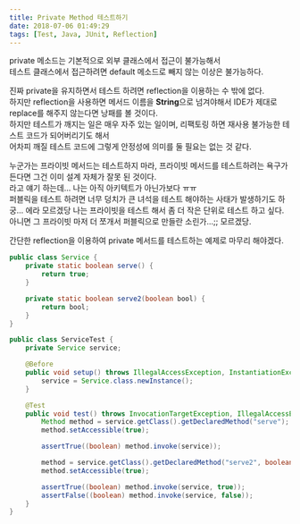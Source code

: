 ```yaml
---
title: Private Method 테스트하기
date: 2018-07-06 01:49:29
tags: [Test, Java, JUnit, Reflection]
---
```


private 메소드는 기본적으로 외부 클래스에서 접근이 불가능해서  
테스트 클래스에서 접근하려면 default 메소드로 빼지 않는 이상은 불가능하다.  

진짜 private을 유지하면서 테스트 하려면 reflection을 이용하는 수 밖에 없다.  
하지만 reflection을 사용하면 메서드 이름을 **String**으로 넘겨야해서 IDE가 제대로 replace를 해주지 않는다면 낭패를 볼 것이다.  
하지만 테스트가 깨지는 일은 매우 자주 있는 일이며, 리팩토링 하면 재사용 불가능한 테스트 코드가 되어버리기도 해서  
어차피 깨질 테스트 코드에 그렇게 안정성에 의미를 둘 필요는 없는 것 같다.  

누군가는 프라이빗 메서드는 테스트하지 마라, 프라이빗 메서드를 테스트하려는 욕구가 든다면 그건 이미 설계 자체가 잘못 된 것이다.  
라고 얘기 하는데... 나는 아직 아키텍트가 아닌가보다 ㅠㅠ  
퍼블릭을 테스트 하려면 너무 덩치가 큰 녀석을 테스트 해야하는 사태가 발생하기도 하궁...
에라 모르겠당 나는 프라이빗을 테스트 해서 좀 더 작은 단위로 테스트 하고 싶다.  
아니면 그 프라이빗 마저 더 쪼개서 퍼블릭으로 만들란 소린가...;; 모르겠당.  

간단한 reflection을 이용하여 private 메서드를 테스트하는 예제로 마무리 해야겠다.

```java
public class Service {
    private static boolean serve() {
        return true;
    }

    private static boolean serve2(boolean bool) {
        return bool;
    }
}
```

```java
public class ServiceTest {
    private Service service;

    @Before
    public void setup() throws IllegalAccessException, InstantiationException {
        service = Service.class.newInstance();
    }

    @Test
    public void test() throws InvocationTargetException, IllegalAccessException, NoSuchMethodException {
        Method method = service.getClass().getDeclaredMethod("serve");
        method.setAccessible(true);

        assertTrue((boolean) method.invoke(service));

        method = service.getClass().getDeclaredMethod("serve2", boolean.class);
        method.setAccessible(true);

        assertTrue((boolean) method.invoke(service, true));
        assertFalse((boolean) method.invoke(service, false));
    }
}
```
